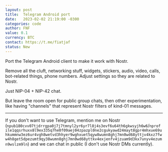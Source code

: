```yaml
---
layout: post
title:  Telegram Android port
date:   2023-02-02 21:19:00 -0300
categories: code
author: FNF
value: 0.1
currency: BTC
contact: https://t.me/fiatjaf
status: New
---
```


Port the Telegram Android client to make it work with Nostr.

Remove all the cluft, networking stuff, widgets, stickers, audio, video, calls, bot-related things, phone numbers. Adjust settings so they are related to Nostr.

Just NIP-04 + NIP-42 chat.

But leave the room open for public group chats, then other experimentation, like having "channels" that represent Nostr filters of kind-01 messages.

---

If you don't want to use Telegram, mention me on Nostr (`npub180cvv07tjdrrgpa0j7j7tmnyl2yr6yr7l8j4s3evf6u64th6gkwsyjh6w6`/`nprofile1qqsrhuxx8l9ex335q7he0f09aej04zpazpl0ne2cgukyawd24mayt8gpr4mhxue69uhkummnw3ez6ur4vgh8wetvd3hhyer9wghxuet5qyw8wumn8ghj7mn0wd68yttjv4kxz7fww4h8get5dpezumt9qy38wumn8ghj7mn0wd68yttkv4exjenfv4jzuam9d3kx7unyv4ezumn9wslzm9ln`) and we can chat in public (I don't use Nostr DMs currently).
